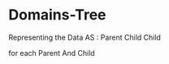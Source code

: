 # Domains-Tree


Representing the Data AS :      Parent
                              Child Child
                              
for each Parent And Child
